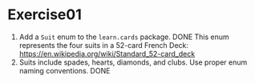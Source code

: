 # Exercise01

1. Add a `Suit` enum to the `learn.cards` package.  DONE
This enum represents the four suits in a 52-card French Deck: https://en.wikipedia.org/wiki/Standard_52-card_deck
2. Suits include spades, hearts, diamonds, and clubs. Use proper enum naming conventions. DONE